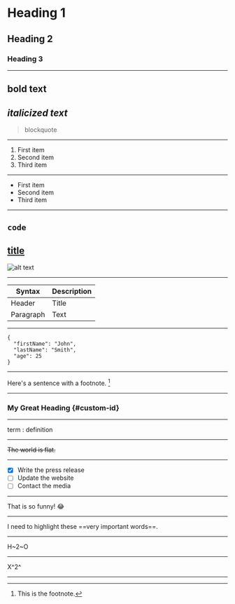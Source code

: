 # Heading 1
## Heading 2
### Heading 3
---
**bold text**
---
*italicized text*
---
> blockquote
---
1. First item
2. Second item
3. Third item
---
- First item
- Second item
- Third item
---
`code`
---
[title](https://www.example.com)
---
![alt text](image.jpg)
***
 | Syntax | Description |
| ----------- | ----------- |
| Header | Title |
| Paragraph | Text |
***
```
{
  "firstName": "John",
  "lastName": "Smith",
  "age": 25
}
```
***
Here's a sentence with a footnote. [^1]
[^1]: This is the footnote.
***
### My Great Heading {#custom-id}
***
term
: definition
***
~~The world is flat.~~
***
- [x] Write the press release
- [ ] Update the website
- [ ] Contact the media
***
That is so funny! :joy:
***
I need to highlight these ==very important words==.
***
H~2~O
***
X^2^ 
***
